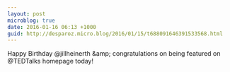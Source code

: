 ```yaml
---
layout: post
microblog: true
date: 2016-01-16 06:13 +1000
guid: http://desparoz.micro.blog/2016/01/15/t688091646391533568.html
---
```

Happy Birthday @jillheinerth &amp;amp; congratulations on being featured on @TEDTalks homepage today!
